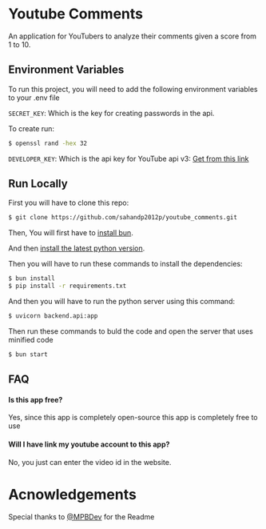 
# Youtube Comments

An application for YouTubers to analyze their comments given a score from 1 to 10.



## Environment Variables

To run this project, you will need to add the following environment variables to your .env file

`SECRET_KEY`: Which is the key for creating passwords in the api.

To create run: 
```bash
$ openssl rand -hex 32
```

`DEVELOPER_KEY`: Which is the api key for YouTube api v3: [Get from this link](https://developers.google.com/youtube/v3)


## Run Locally

First you will have to clone this repo:
```bash
$ git clone https://github.com/sahandp2012p/youtube_comments.git
```

Then, You will first have to [install bun](https://bun.sh/).

And then [install the latest python version](https://www.python.org/).

Then you will have to run these commands to install the dependencies:

```bash
$ bun install
$ pip install -r requirements.txt
```
And then you will have to run the python server using this command:
```bash
$ uvicorn backend.api:app
```

Then run these commands to buld the code and open the server that uses minified code
```bash
$ bun start
```
## FAQ

#### Is this app free?

Yes, since this app is completely open-source this app is completely free to use

#### Will I have link my youtube account to this app?

No, you just can enter the video id in the website.

# Acnowledgements
Special thanks to [@MPBDev](https://github.com/MPBCoder) for the Readme
